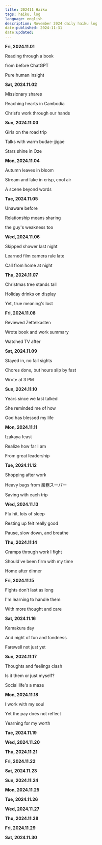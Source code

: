 ```yaml
---
title: 202411 Haiku
tags: haiku, log
language: english
description: November 2024 daily haiku log
date:published: 2024-11-31
date:updated:
---
```


**Fri, 2024.11.01**

Reading through a book

from before ChatGPT

Pure human insight


**Sat, 2024.11.02**

Missionary shares

Reaching hearts in Cambodia

Christ’s work through our hands


**Sun, 2024.11.03**

Girls on the road trip

Talks with warm budae-jjigae

Stars shine in Oze


**Mon, 2024.11.04**

Autumn leaves in bloom

Stream and lake in crisp, cool air

A scene beyond words


**Tue, 2024.11.05**

Unaware before

Relationship means sharing

the guy's weakness too


**Wed, 2024.11.06**

Skipped shower last night

Learned film camera rule late

Call from home at night


**Thu, 2024.11.07**

Christmas tree stands tall

Holiday drinks on display

Yet, true meaning's lost


**Fri, 2024.11.08**

Reviewed Zettelkasten

Wrote book and work summary

Watched TV after


**Sat, 2024.11.09**

Stayed in, no fall sights

Chores done, but hours slip by fast

Wrote at 3 PM


**Sun, 2024.11.10**

Years since we last talked

She reminded me of how

God has blessed my life


**Mon, 2024.11.11**

Izakaya feast

Realize how far I am

From great leadership


**Tue, 2024.11.12**

Shopping after work

Heavy bags from 業務スーパー

Saving with each trip


**Wed, 2024.11.13**

Flu hit, lots of sleep

Resting up felt really good

Pause, slow down, and breathe


**Thu, 2024.11.14**

Cramps through work I fight

Should've been firm with my time

Home after dinner


**Fri, 2024.11.15**

Fights don't last as long

I'm learning to handle them

With more thought and care


**Sat, 2024.11.16**

Kamakura day

And night of fun and fondness

Farewell not just yet


**Sun, 2024.11.17**

Thoughts and feelings clash

Is it them or just myself?

Social life's a maze


**Mon, 2024.11.18**

I work with my soul

Yet the pay does not reflect

Yearning for my worth


**Tue, 2024.11.19**


**Wed, 2024.11.20**


**Thu, 2024.11.21**


**Fri, 2024.11.22**


**Sat, 2024.11.23**


**Sun, 2024.11.24**


**Mon, 2024.11.25**


**Tue, 2024.11.26**


**Wed, 2024.11.27**


**Thu, 2024.11.28**


**Fri, 2024.11.29**


**Sat, 2024.11.30**
